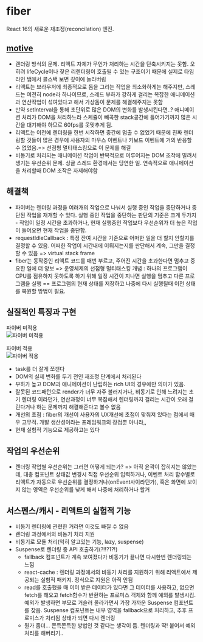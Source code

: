# fiber

React 16의 새로운 재조정(reconcilation) 엔진.

## [motive](https://codesquad-yoda.medium.com/%EB%82%A8%EB%8B%A4%EB%A5%B8-%EA%B0%9C%EC%84%A0%EB%B0%A9%EB%B2%95%EC%9D%84-%EB%8B%A4%EC%8B%9C-%EB%B3%B4%EC%97%AC%EC%A4%80-%ED%8E%98%EC%9D%B4%EC%8A%A4%EB%B6%81%EC%9D%98-react-fiber-80b7ca5bd9bb)

- 렌더링 방식의 문제. 리액트 자체가 무언가 처리하는 시간을 단축시키지는 못함. 오히려 lifeCycle이나 잦은 리렌더링이 호출될 수 있는 구조이기 때문에 실제로 타임라인 탭에서 콜스택 보면 깊이에 놀라버림
- 리액트는 브라우저에 최종적으로 돔을 그리는 작업을 최소화하게는 해주지만, 스레드는 여전히 node라 하나이므로, 스레드 부하가 강하게 걸리는 복잡한 애니메이션과 연산작업이 섞여있다고 해서 가상돔이 문제를 해결해주지는 못함
- 만약 setInterval을 통해 초단위로 많은 DOM의 변화를 발생시킨다면..? 애니메이션 처리가 DOM을 처리하느라 스케쥴이 빼곡한 stack공간에 들어가기까지 많은 시간을 대기해야 하므로 60fps를 못맞추게 됨.
- 리액트는 이전에 렌더링을 한번 시작하면 중간에 멈출 수 없었기 때문에 진짜 렌더링할 것들이 많은 경우에 사용자의 마우스 이벤트나 키보드 이벤트에 거의 반응할 수 없었음.=> 선점형 멀티태스킹으로 이 문제를 해결
- 비동기로 처리되는 애니메이션 작업이 반복적으로 이루어지는 DOM 조작에 밀려서 생기는 우선순위 문제. 싱글 스레드 환경에서는 당연한 일. 연속적으로 애니메이션을 처리할때 DOM 조작은 자제해야함

## 해결책

- 파이버는 렌더링 과정을 여러개의 작업으로 나눠서 실행 중인 작업을 중단하거나 중단된 작업을 재개할 수 있다. 실행 중인 작업을 중단하는 판단의 기준은 크게 두가지 - 작업이 일정 시간을 초과하거나, 현재 실행중인 작업보다 우선순위가 더 높은 작업이 들어오면 현재 작업을 중단함.
- requestIdleCallback : 특정 잔여 시간을 기준으로 어떠한 일을 더 할지 안할지를 결정할 수 있음. 어떠한 작업이 시간내에 이뤄지는지를 판단해서 계속, 그만을 결정할 수 있음 => virtual stack frame
- fiber는 동작중인 리액트 코드를 매번 부르고, 주어진 시간을 초과한다면 멈추고 중요한 일에 더 양보 => 운영체제의 선점형 멀티태스킹 개념 : 하나의 프로그램이 CPU를 점유하지 못하도록 하기 위해 일정 시간이 지나면 실행을 멈추고 다른 프로그램을 실행 == 프로그램의 현재 상태를 저장하고 나중에 다시 실행될때 이전 상태를 복원할 방법이 필요.

## 실질적인 특징과 구현

파이버 미적용  
![파이버 미적용](https://miro.medium.com/max/1400/1*uSB0-9AgurJQ0cZrXIduyw.jpeg)

파이버 적용  
![파이버 적용](https://miro.medium.com/max/1400/1*nvb6r8wrPCDV0j1CzWT-Uw.jpeg)

- task를 더 잘게 쪼갠다
- DOM의 실제 변화를 두기 전인 재조정 단계에서 처리된다
- 부하가 높고 DOM과 애니메이션이 난립하는 rich UI의 경우에만 의미가 있음.
- 잘못된 코드패턴으로 render가 너무 자주 불러지거나, 비동기로 인해 느려지는 초기 렌더링 이라던가, 연산과정이 너무 복잡해서 렌더링까지 걸리는 시간이 오래 걸린다거나 하는 문제까지 해결해준다고 볼수 없음
- 개선의 초점 : fiber의 개선이 사용자의 UX개선에 초점이 맞춰져 있다는 점에서 매우 고무적. 개발 생산성이라는 프레임워크의 장점뿐 아니라,,
- 현재 실험적 기능으로 제공하고는 있다

## 작업의 우선순위

- 렌더링 작업별 우선순위는 그러면 어떻게 되는가? => 아직 윤곽이 잡히지는 않았는데, 대충 컴포넌트 상태값 변경시 직접 우선순위 입력하거나, 이벤트 처리 함수별로 리액트가 자동으로 우선순위를 결정하거나(onEvent사이라던가), 혹은 화면에 보이지 않는 영역은 우선순위를 낮게 해서 나중에 처리하거나 할거

## 서스펜스/캐시 - 리액트의 실험적 기능

- 비동기 렌더링에 관련한 거라면 이것도 빠질 수 없음
- 렌더링 과정에서의 비동기 처리 지원
- 비동기로 모듈 처리(익히 알고있는 기능, lazy, suspense)
- Suspense로 렌더링 중 API 호출하기(?!!?1?!)
  - fallback 컴포넌트가 계속 보여졌다가 비동기가 끝나면 다시한번 렌더링되는 느낌
  - react-cache : 렌더링 과정에서의 비동기 처리를 지원하기 위해 리액트에서 제공되는 실험적 패키지. 정식으로 지원은 아직 안됨
  - read를 호출했을 때 이미 받은 데이터가 있다면 그 데이터를 사용하고, 없으면 fetch를 해오고 fetch함수가 반환하는 프로미스 객체와 함께 예외를 발생시킴. 예외가 발생하면 부모로 거슬러 올라가면서 가장 가까운 Suspense 컴포넌트를 찾음. Suspense 컴포넌트는 내부 영역을 fallback으로 처리하고, 추후 프로미스가 처리됨 상태가 되면 다시 렌더링
  - 뭔가 좀더... 쫀득쫀득한 방법인 것 같다는 생각이 듬. 렌더링과 딱! 붙어서 예외처리를 해버리기..
